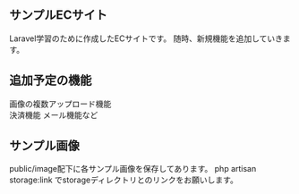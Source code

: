 ## サンプルECサイト

Laravel学習のために作成したECサイトです。
随時、新規機能を追加していきます。

## 追加予定の機能

画像の複数アップロード機能
<br>
決済機能
メール機能など

## サンプル画像

public/image配下に各サンプル画像を保存してあります。
php artisan storage:link でstorageディレクトリとのリンクをお願いします。
